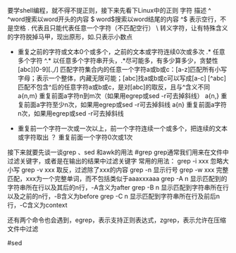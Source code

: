 要学shell编程，就不得不提正则，接下来先看下Linux中的正则
字符	描述
^ 	^word搜索以word开头的内容
$	word$搜索以word结尾的内容
^$	表示空行，不是空格
.	代表且只能代表任意一个字符（不匹配空行）
\	转义字符，让有特殊含义的字符脱掉马甲，现出原形，如\.只表示小数点
*	重复之前的字符或文本0个或多个，之前的文本或字符连续0次或多次
.*	任意多个字符
^.*	以任意多个字符串开头，.*尽可能多，有多少算多少，贪婪性
[abc][0-9][\.,/] 	匹配字符集合内的任意一个字符a或b或c：[a-z]匹配所有小写字母；表示一个整体，内藏无限可能；[abc]找a或b或c可以写成[a-c]
[^abc]	匹配不包含^后的任意字符a或b或c，是对[abc]的取反，且与^含义不同
a\{n,m\} 重复前面a字符n到m次（如果用egrep或sed -r可去掉斜线）
a\{n,\}	重复前面a字符至少n次，如果用egrep或sed -r可去掉斜线
a\{n\} 	重复前面a字符n次，如果用egrep或sed -r可去掉斜线
+ 	重复前一个字符一次或一次以上，前一个字符连续一个或多个，把连续的文本或字符取出
？	重复前面一个字符0次或1次




接下来就要先谈一谈grep 、sed 和awk的用法
#grep
grep通常我们用来在文件中过滤关键字，或者是在输出的结果中过滤关键字
常用的用法：
grep -i xxx    忽略大小写
grep -v xxx    取反，过滤除了xxx的内容
grep -n        显示行号
grep -w xxx    完整匹配，xxx为一个完整单词，而不包括类似于aaaxxxaaa
grep -A n      显示匹配到的字符串所在行以及其后的n行，-A含义为after
grep -B n      显示匹配到字符串所在行以及之前的n行，-B含义为before
grep -C n      显示匹配到字符串所在行及前后n行，-C含义为context

还有两个命令也会遇到，egrep，表示支持正则表达式，zgrep，表示允许在压缩文件中过滤



#sed















